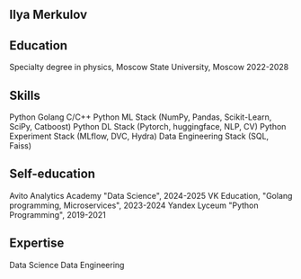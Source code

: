 ## Ilya Merkulov

## Education
Specialty degree in physics, Moscow State University, Moscow 2022-2028

## Skills
Python
Golang
C/C++
Python ML Stack (NumPy, Pandas, Scikit-Learn, SciPy, Catboost)
Python DL Stack (Pytorch, huggingface, NLP, CV)
Python Experiment Stack (MLflow, DVC, Hydra)
Data Engineering Stack (SQL, Faiss)

## Self-education
Avito Analytics Academy "Data Science", 2024-2025
VK Education, "Golang programming, Microservices", 2023-2024
Yandex Lyceum "Python Programming", 2019-2021

## Expertise
Data Science
Data Engineering
